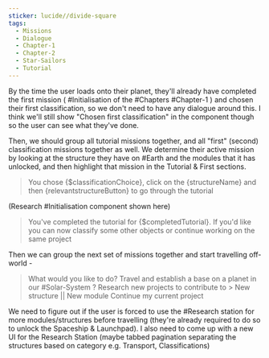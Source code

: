 ```yaml
---
sticker: lucide//divide-square
tags:
  - Missions
  - Dialogue
  - Chapter-1
  - Chapter-2
  - Star-Sailors
  - Tutorial
---
```

By the time the user loads onto their planet, they'll already have completed the first mission ( #Initialisation of the #Chapters #Chapter-1 ) and chosen their first classification, so we don't need to have any dialogue around this. I think we'll still show "Chosen first classification" in the component though so the user can see what they've done.

Then, we should group all tutorial missions together, and all "first" (second) classification missions together as well. We determine their active mission by looking at the structure they have on #Earth and the modules that it has unlocked, and then highlight that mission in the Tutorial & First sections.

> You chose {$classificationChoice}, click on the {structureName} and then {relevantstructureButton} to go through the tutorial

(Research #Initialisation component shown here)

> You've completed the tutorial for {$completedTutorial}. If you'd like you can now classify some other objects or continue working on the same project

Then we can group the next set of missions together and start travelling off-world -
> What would you like to do?
> Travel and establish a base on a planet in our #Solar-System ?
> Research new projects to contribute to > New structure || New module
> Continue my current project

We need to figure out if the user is forced to use the #Research station for more modules/structures before travelling (they're already required to do so to unlock the Spaceship & Launchpad). 
I also need to come up with a new UI for the Research Station (maybe tabbed pagination separating the structures based on category e.g. Transport, Classifications)
